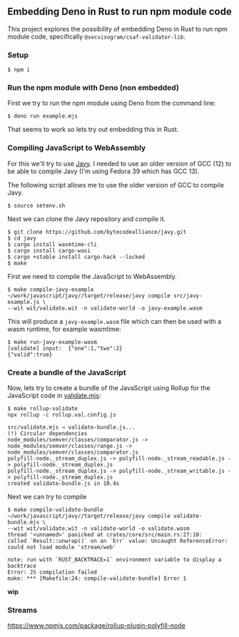 ## Embedding Deno in Rust to run npm module code
This project explores the possibility of embedding Deno in Rust to run npm
module code, specifically `@secvisogram/csaf-validator-lib`.

### Setup
```console
$ npm i
```

### Run the npm module with Deno (non embedded)
First we try to run the npm module using Deno from the command line:
```console
$ deno run example.mjs
```
That seems to work so lets try out embedding this in Rust.

###  Compiling JavaScript to WebAssembly
For this we'll try to use [Javy]. I needed to use an older version of GCC (12)
to be able to compile Javy (I'm using Fedora 39 which has GCC 13).

The following script allows me to use the older version of GCC to compile Javy.
```console
$ source setenv.sh
```

Next we can clone the Javy repository and compile it.
```console
$ git clone https://github.com/bytecodealliance/javy.git
$ cd javy
$ cargo install wasmtime-cli
$ cargo install cargo-wasi
$ cargo +stable install cargo-hack --locked
$ make
```

First we need to compile the JavaScript to WebAssembly.
```console
$ make compile-javy-example 
~/work/javascript/javy//target/release/javy compile src/javy-example.js \
--wit wit/validate.wit -n validate-world -o javy-example.wasm
```
This will produce a `javy-example.wasm` file which can then be used with a wasm
runtime, for example wasmtime:
```console
$ make run-javy-example-wasm 
[validate] input:  {"one":1,"two":2}
{"valid":true}
```

### Create a bundle of the JavaScript
Now, lets try to create a bundle of the JavaScript using Rollup for the
JavaScript code in [validate.mjs](src/validate.mjs):
```console
$ make rollup-validate 
npx rollup -c rollup.val.config.js

src/validate.mjs → validate-bundle.js...
(!) Circular dependencies
node_modules/semver/classes/comparator.js -> node_modules/semver/classes/range.js -> node_modules/semver/classes/comparator.js
polyfill-node._stream_duplex.js -> polyfill-node._stream_readable.js -> polyfill-node._stream_duplex.js
polyfill-node._stream_duplex.js -> polyfill-node._stream_writable.js -> polyfill-node._stream_duplex.js
created validate-bundle.js in 10.4s
```
Next we can try to compile 
```console
$ make compile-validate-bundle 
~/work/javascript/javy//target/release/javy compile validate-bundle.mjs \
--wit wit/validate.wit -n validate-world -o validate.wasm
thread '<unnamed>' panicked at crates/core/src/main.rs:27:10:
called `Result::unwrap()` on an `Err` value: Uncaught ReferenceError: could not load module 'stream/web'

note: run with `RUST_BACKTRACE=1` environment variable to display a backtrace
Error: JS compilation failed
make: *** [Makefile:24: compile-validate-bundle] Error 1
```
__wip__

### Streams

https://www.npmjs.com/package/rollup-plugin-polyfill-node



[javy]: https://github.com/bytecodealliance/javy

